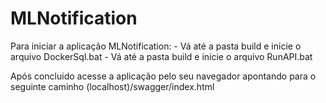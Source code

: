 # MLNotification
Para iniciar a aplicação MLNotification:
	- Vá até a pasta build e inicie o arquivo DockerSql.bat
      - Vá até a pasta build e inicie o arquivo RunAPI.bat

Após concluido acesse a aplicação pelo seu navegador apontando para o seguinte caminho (localhost)/swagger/index.html
